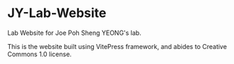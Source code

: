 # JY-Lab-Website
Lab Website for Joe Poh Sheng YEONG's lab.

This is the website built using VitePress framework, and abides to Creative Commons 1.0 license.
